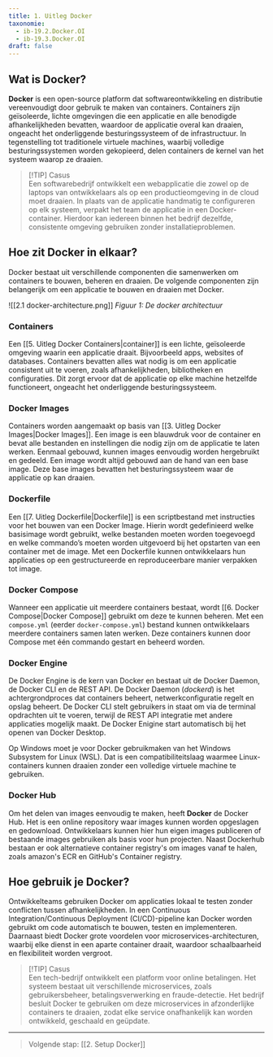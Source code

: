 ```yaml
---
title: 1. Uitleg Docker
taxonomie:
  - ib-19.2.Docker.OI
  - ib-19.3.Docker.OI
draft: false
---
```


## Wat is Docker?
**Docker** is een open-source platform dat softwareontwikkeling en distributie vereenvoudigt door gebruik te maken van containers. Containers zijn geïsoleerde, lichte omgevingen die een applicatie en alle benodigde afhankelijkheden bevatten, waardoor de applicatie overal kan draaien, ongeacht het onderliggende besturingssysteem of de infrastructuur. In tegenstelling tot traditionele virtuele machines, waarbij volledige besturingssystemen worden gekopieerd, delen containers de kernel van het systeem waarop ze draaien.

> [!TIP] Casus  
> Een softwarebedrijf ontwikkelt een webapplicatie die zowel op de     
> laptops van ontwikkelaars als op een productieomgeving in de cloud 
> moet draaien. In plaats van de applicatie handmatig te configureren 
> op elk systeem, verpakt het team de applicatie in een Docker-
> container. Hierdoor kan iedereen binnen het bedrijf dezelfde, 
> consistente omgeving gebruiken zonder installatieproblemen.

## Hoe zit Docker in elkaar?
Docker bestaat uit verschillende componenten die samenwerken om containers te bouwen, beheren en draaien. De volgende componenten zijn belangerijk om een applicatie te bouwen en draaien met Docker.

![[2.1 docker-architecture.png]]
*Figuur 1: De docker architectuur*

### Containers
Een [[5. Uitleg Docker Containers|container]] is een lichte, geïsoleerde omgeving waarin een applicatie draait. Bijvoorbeeld apps, websites of databases. Containers bevatten alles wat nodig is om een applicatie consistent uit te voeren, zoals afhankelijkheden, bibliotheken en configuraties. Dit zorgt ervoor dat de applicatie op elke machine hetzelfde functioneert, ongeacht het onderliggende besturingssysteem. 

### Docker Images
Containers worden aangemaakt op basis van [[3. Uitleg Docker Images|Docker Images]]. Een image is een blauwdruk voor de container en bevat alle bestanden en instellingen die nodig zijn om de applicatie te laten werken. Eenmaal gebouwd, kunnen images eenvoudig worden hergebruikt en gedeeld. Een image wordt altijd gebouwd aan de hand van een base image. Deze base images bevatten het besturingssysteem waar de applicatie op kan draaien.

### Dockerfile
Een [[7. Uitleg Dockerfile|Dockerfile]] is een scriptbestand met instructies voor het bouwen van een Docker Image. Hierin wordt gedefinieerd welke basisimage wordt gebruikt, welke bestanden moeten worden toegevoegd en welke commando’s moeten worden uitgevoerd bij het opstarten van een container met de image. Met een Dockerfile kunnen ontwikkelaars hun applicaties op een gestructureerde en reproduceerbare manier verpakken tot image.

### Docker Compose
Wanneer een applicatie uit meerdere containers bestaat, wordt [[6. Docker Compose|Docker Compose]] gebruikt om deze te kunnen beheren. Met een `compose.yml` (eerder `docker-compose.yml`) bestand kunnen ontwikkelaars meerdere containers samen laten werken. Deze containers kunnen door Compose met één commando gestart en beheerd worden. 
### Docker Engine
De Docker Engine is de kern van Docker en bestaat uit de Docker Daemon, de Docker CLI en de REST API. De Docker Daemon (_dockerd_) is het achtergrondproces dat containers beheert, netwerkconfiguratie regelt en opslag beheert. De Docker CLI stelt gebruikers in staat om via de terminal opdrachten uit te voeren, terwijl de REST API integratie met andere applicaties mogelijk maakt. De Docker Enigine start automatisch bij het openen van Docker Desktop.

Op Windows moet je voor Docker gebruikmaken van het Windows Subsystem for Linux (WSL). Dat is een compatibiliteitslaag waarmee Linux-containers kunnen draaien zonder een volledige virtuele machine te gebruiken.
### Docker Hub
Om het delen van images eenvoudig te maken, heeft **Docker** de Docker Hub. Het is een online repository waar images kunnen worden opgeslagen en gedownload. Ontwikkelaars kunnen hier hun eigen images publiceren of bestaande images gebruiken als basis voor hun projecten. Naast Dockerhub bestaan er ook alternatieve container registry's om images vanaf te halen, zoals amazon's ECR en GitHub's Container registry.


## Hoe gebruik je Docker?
Ontwikkelteams gebruiken Docker om applicaties lokaal te testen zonder conflicten tussen afhankelijkheden. In een Continuous Integration/Continuous Deployment (CI/CD)-pipeline kan Docker worden gebruikt om code automatisch te bouwen, testen en implementeren. Daarnaast biedt Docker grote voordelen voor microservices-architecturen, waarbij elke dienst in een aparte container draait, waardoor schaalbaarheid en flexibiliteit worden vergroot.

> [!TIP] Casus  
> Een tech-bedrijf ontwikkelt een platform voor online betalingen. Het systeem bestaat uit verschillende microservices, zoals gebruikersbeheer, betalingsverwerking en fraude-detectie. Het bedrijf besluit Docker te gebruiken om deze microservices in afzonderlijke containers te draaien, zodat elke service onafhankelijk kan worden ontwikkeld, geschaald en geüpdate.

---

> Volgende stap: [[2. Setup Docker]]

